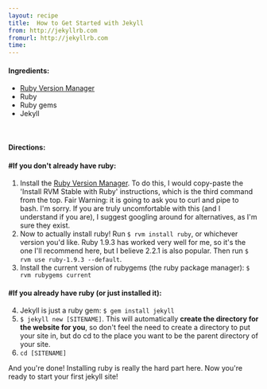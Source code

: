 ```yaml
---
layout: recipe
title:  How to Get Started with Jekyll
from: http://jekyllrb.com
fromurl: http://jekyllrb.com
time: 
---
```


#### Ingredients:

* [Ruby Version Manager](https://rvm.io/rvm/install)
* Ruby
* Ruby gems
* Jekyll

<br>

#### Directions:

#### #If you don't already have ruby:

1. Install the [Ruby Version Manager](https://rvm.io/rvm/install). To do this, 
I would copy-paste the 'Install RVM Stable with Ruby' instructions, which is 
the third command from the top.  Fair Warning: it is going to ask you to curl 
and pipe to bash.  I'm sorry. If you are truly uncomfortable with this (and I 
understand if you are), I suggest googling around for alternatives, as I'm 
sure they exist.
2. Now to  actually install ruby!  Run ``$ rvm install ruby``, or whichever 
version you'd like. Ruby 1.9.3 has worked very well for me, so it's the one 
I'll recommend here, but I believe 2.2.1 is also popular. Then run 
``$ rvm use ruby-1.9.3 --default``.
3. Install the current version of rubygems (the ruby package manager): 
``$ rvm rubygems current``

#### #If you already have ruby (or just installed it):

4. Jekyll is just a ruby gem: ``$ gem install jekyll``
5. ``$ jekyll new [SITENAME]``. This will automatically 
**create the directory for the website for you**, so don't feel the need to 
create a directory to put your site in, but do cd to the place you want to be 
the parent directory of your site.
6. ``cd [SITENAME]``

And you're done!  Installing ruby is really the hard part here.  Now you're ready to start your first jekyll site!
